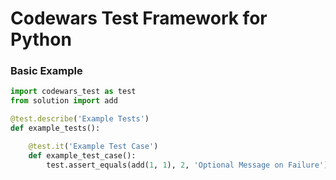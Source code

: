 # Codewars Test Framework for Python

### Basic Example

```python
import codewars_test as test
from solution import add

@test.describe('Example Tests')
def example_tests():

    @test.it('Example Test Case')
    def example_test_case():
        test.assert_equals(add(1, 1), 2, 'Optional Message on Failure')
```

<!--

### Using Other Assertions

> NOTE: This is not ready for production because the passed test case is not reported correctly.
> See [#9](https://github.com/codewars/python-test-framework/issues/9).

Any function that raises an `AssertionError` can be used instead of `codewars_test` assertions:

```python
import numpy as np
import pandas as pd
import codewars_test as test

@test.describe('Example Tests')
def test_custom_assertions():

    @test.it('Test something in numpy')
    def test_numpy_assertion():
        actual = np.reshape(range(16), [4, 4])
        expected = np.reshape(range(16, 0, -1), [4, 4])
        np.testing.assert_equal(expected, actual)

    @test.it('Test something in pandas')
    def test_pandas_assertion():
        actual = pd.DataFrame({'foo': [1, 2, 3]})
        expected = pd.DataFrame({'foo': [1, 42, 3]})
        pd.testing.assert_frame_equal(expected, actual)

    @test.it('Test something using a custom assertion')
    def test_custom_assertion():
        def custom_assert_eq(actual, expected, msg=None):
            if actual != expected:
                default_msg = f'`{actual}` did not equal expected `{expected}`'
                raise AssertionError(default_msg if msg is None else msg)

        actual = 2
        expected = 1
        custom_assert_eq(actual, expected)
```

-->
